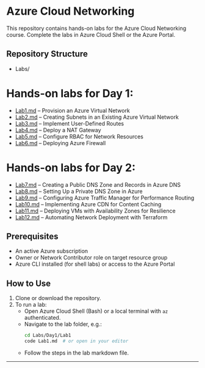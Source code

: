 # Azure Cloud Networking

This repository contains hands-on labs for the Azure Cloud Networking course. Complete the labs in Azure Cloud Shell or the Azure Portal.

## Repository Structure

- Labs/  
 # Hands-on labs for Day 1:
  - [Lab1.md](Day1/Lab1/Lab1.md) – Provision an Azure Virtual Network  
  - [Lab2.md](Day1/Lab2/Lab2.md) – Creating Subnets in an Existing Azure Virtual Network
  - [Lab3.md](Day1/Lab3/Lab3.md) – Implement User-Defined Routes  
  - [Lab4.md](Day1/Lab4/Lab4.md) – Deploy a NAT Gateway  
  - [Lab5.md](Day1/Lab5/Lab5.md) – Configure RBAC for Network Resources  
  - [Lab6.md](Day1/Lab6/Lab6.md) – Deploying Azure Firewall  

  # Hands-on labs for Day 2:
  - [Lab7.md](Day2/Lab7/Lab7.md) – Creating a Public DNS Zone and Records in Azure DNS  
  - [Lab8.md](Day2/Lab8/Lab8.md) – Setting Up a Private DNS Zone in Azure  
  - [Lab9.md](Day2/Lab9/Lab9.md) – Configuring Azure Traffic Manager for Performance Routing  
  - [Lab10.md](Day2/Lab10/Lab10.md) – Implementing Azure CDN for Content Caching  
  - [Lab11.md](Day2/Lab11/Lab11.md) – Deploying VMs with Availability Zones for Resilience  
  - [Lab12.md](Day2/Lab12/Lab12.md) – Automating Network Deployment with Terraform  

## Prerequisites

- An active Azure subscription  
- Owner or Network Contributor role on target resource group  
- Azure CLI installed (for shell labs) or access to the Azure Portal  

## How to Use

1. Clone or download the repository.  
2. To run a lab:
   - Open Azure Cloud Shell (Bash) or a local terminal with `az` authenticated.
   - Navigate to the lab folder, e.g.:
     ```bash
     cd Labs/Day1/Lab1
     code Lab1.md  # or open in your editor
     ```
   - Follow the steps in the lab markdown file.
---
